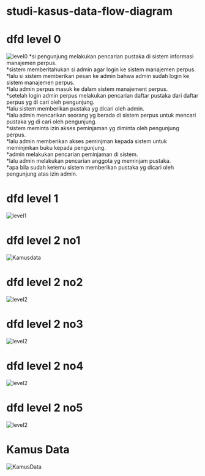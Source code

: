 # studi-kasus-data-flow-diagram
# dfd level 0
![level0](img/Level0.jpg)
*si pengunjung melakukan pencarian pustaka di sistem informasi
 manajemen perpus.<br>
*sistem memberitahukan si admin agar login ke sistem manajemen
 perpus.<br>
*lalu si sistem memberikan pesan ke admin bahwa admin sudah login 
 ke sistem manajemen perpus.<br>
*lalu admin perpus masuk ke dalam sistem manajement perpus.<br>
*setelah login admin perpus melakukan pencarian daftar pustaka
 dari daftar perpus yg di cari oleh pengunjung.<br>
*lalu sistem memberikan pustaka yg dicari oleh admin.<br>
*lalu admin mencarikan seorang yg berada di sistem perpus
 untuk mencari pustaka yg di cari oleh pengunjung.<br>
*sistem meminta izin akses peminjaman yg diminta oleh pengunjung perpus.<br>
*lalu admin memberikan akses peminjman kepada sistem untuk meminjmkan buku 
 kepada pengunjung.<br>
*admin melakukan pencarian peminjaman di sistem.<br>
*lalu admin melakukan pencarian anggota yg meminjam pustaka.<br>
*apa bila sudah ketemu sistem memberikan pustaka yg dicari oleh pengunjung 
  atas izin admin.<br>
# dfd level 1
![level1](img/Level1.jpg)
# dfd level 2 no1
![Kamusdata](img/Level2no1.png)
# dfd level 2 no2
![level2](img/level2n02.png)
# dfd level 2 no3
![level2](img/level2no3.png)
# dfd level 2 no4
![level2](img/level2no4.jpg)
# dfd level 2 no5
![level2](img/level2no5.jpg)
# Kamus Data 
![KamusData](img/KamusData.jpg)